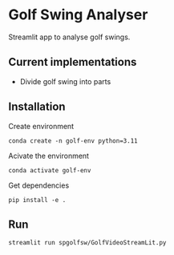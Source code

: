 # Golf Swing Analyser

Streamlit app to analyse golf swings.

## Current implementations

- Divide golf swing into parts

## Installation

Create environment

`conda create -n golf-env python=3.11`

Acivate the environment

`conda activate golf-env`

Get dependencies

`pip install -e .`

## Run

`streamlit run spgolfsw/GolfVideoStreamLit.py`
